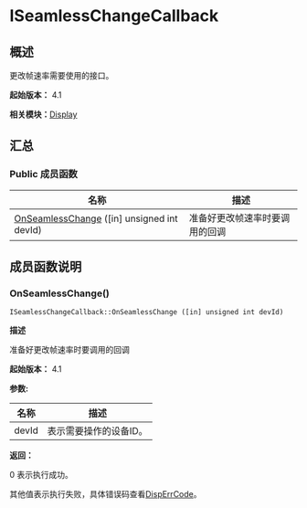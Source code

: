 # ISeamlessChangeCallback


## 概述

更改帧速率需要使用的接口。

**起始版本：** 4.1

**相关模块：**[Display](_display_v11.md)


## 汇总


### Public 成员函数

| 名称 | 描述 | 
| -------- | -------- |
| [OnSeamlessChange](#onseamlesschange) ([in] unsigned int devId) | 准备好更改帧速率时要调用的回调 | 


## 成员函数说明


### OnSeamlessChange()

```
ISeamlessChangeCallback::OnSeamlessChange ([in] unsigned int devId)
```

**描述**

准备好更改帧速率时要调用的回调

**起始版本：** 4.1

**参数:**

| 名称 | 描述 | 
| -------- | -------- |
| devId | 表示需要操作的设备ID。 | 

**返回：**

0 表示执行成功。

其他值表示执行失败，具体错误码查看[DispErrCode](_display_v10.md#disperrcode)。
